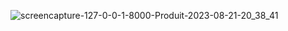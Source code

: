 ![screencapture-127-0-0-1-8000-Produit-2023-08-21-20_38_41](https://github.com/NadiaOutizi/First_project_Laravel/assets/107075774/46116332-5c46-4378-b007-d72e54e6ba0f)
